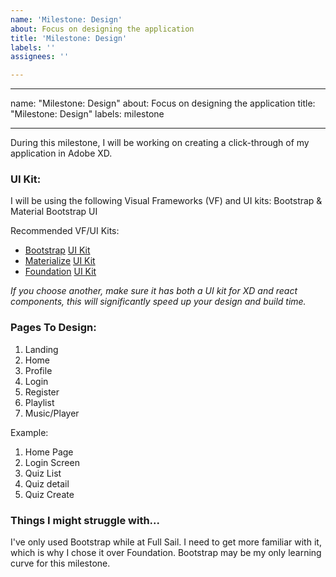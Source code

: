 ```yaml
---
name: 'Milestone: Design'
about: Focus on designing the application
title: 'Milestone: Design'
labels: ''
assignees: ''

---
```


---

name: "Milestone: Design"
about: Focus on designing the application
title: "Milestone: Design"
labels: milestone

---

During this milestone, I will be working on creating a click-through of my application in Adobe XD.

### UI Kit:
I will be using the following Visual Frameworks (VF) and UI kits: Bootstrap & Material Bootstrap UI

Recommended VF/UI Kits:
- [Bootstrap](https://getbootstrap.com/) [UI Kit](https://xdresources.co/resources/bootstrap-4-ui)
- [Materialize](https://materializecss.com/) [UI Kit](https://material.io/archive/guidelines/resources/sticker-sheets-icons.html#sticker-sheets-icons-components)
- [Foundation](https://foundation.zurb.com/) [UI Kit](https://adobexd.uservoice.com/forums/353007-adobe-xd-feature-requests/suggestions/13167174-place-to-share-ui-kits)

*If you choose another, make sure it has both a UI kit for XD and react components, this will significantly speed up your design and build time.* 


###  Pages To Design:
1. Landing
2. Home
3. Profile
4. Login
5. Register
6. Playlist
7. Music/Player

Example:
1. Home Page
2. Login Screen
3. Quiz List
4. Quiz detail
5. Quiz Create


### Things I might struggle with...
I've only used Bootstrap while at Full Sail. I need to get more familiar with it, which is why I chose it over Foundation. Bootstrap may be my only learning curve for this milestone.